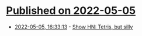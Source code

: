 # [Published on 2022-05-05](index.md)

* [2022-05-05, 16:33:13](https://news.ycombinator.com/item?id=31275476) - [Show HN: Tetris, but silly](https://unit520.net/deadtrees/)
